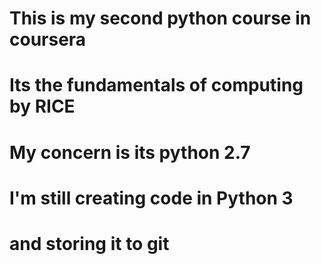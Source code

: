 # This is my second python course in coursera
# Its the fundamentals of computing by RICE
# My concern is its python 2.7
# I'm still creating code in Python 3
# and storing it to git
